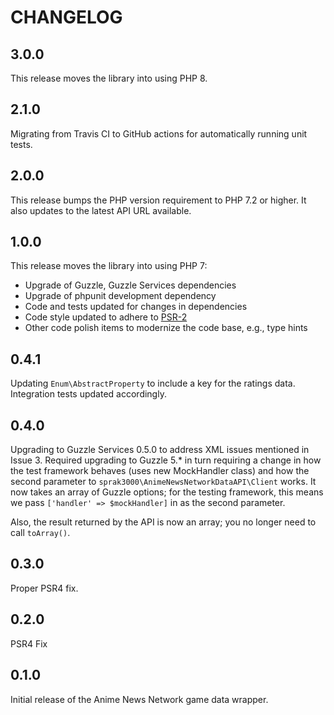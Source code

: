 # CHANGELOG

## 3.0.0
This release moves the library into using PHP 8.

## 2.1.0
Migrating from Travis CI to GitHub actions for automatically running unit tests.

## 2.0.0
This release bumps the PHP version requirement to PHP 7.2 or higher. It also updates to the
latest API URL available.

## 1.0.0
This release moves the library into using PHP 7:

* Upgrade of Guzzle, Guzzle Services dependencies
* Upgrade of phpunit development dependency
* Code and tests updated for changes in dependencies 
* Code style updated to adhere to [PSR-2](http://www.php-fig.org/psr/psr-2/)
* Other code polish items to modernize the code base, e.g., type hints

## 0.4.1
Updating `Enum\AbstractProperty` to include a key for the ratings data. Integration tests updated accordingly.

## 0.4.0
Upgrading to Guzzle Services 0.5.0 to address XML issues mentioned in Issue 3. Required upgrading to Guzzle 5.* in turn
requiring a change in how the test framework behaves (uses new MockHandler class) and how the second parameter to 
`sprak3000\AnimeNewsNetworkDataAPI\Client` works. It now takes an array of Guzzle options; for the testing framework,
this means we pass `['handler' => $mockHandler]` in as the second parameter.

Also, the result returned by the API is now an array; you no longer need to call `toArray()`.

## 0.3.0
Proper PSR4 fix. 

## 0.2.0
PSR4 Fix

## 0.1.0
Initial release of the Anime News Network game data wrapper.
